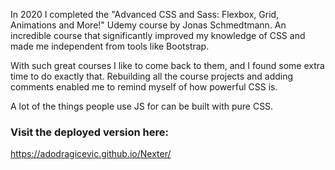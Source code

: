 In 2020 I completed the "Advanced CSS and Sass: Flexbox, Grid, Animations and More!" Udemy course
by Jonas Schmedtmann. An incredible course that significantly improved my knowledge of CSS and made me
independent from tools like Bootstrap.

With such great courses I like to come back to them, and I found some extra time to do exactly that.
Rebuilding all the course projects and adding comments enabled me to remind myself of how powerful CSS is.

A lot of the things people use JS for can be built with pure CSS.

### Visit the deployed version here:
https://adodragicevic.github.io/Nexter/